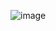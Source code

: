 ![image](https://github.com/Rahul-chaurasiya/Leetcode-Practice-Problem/assets/77222540/3ffdd908-e61d-4667-9e46-1d87a3d712ce)
